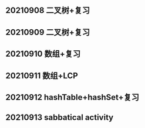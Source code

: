 ## 20210908 二叉树+复习 
## 20210909 二叉树+复习 
## 20210910 数组+复习
## 20210911 数组+LCP
## 20210912 hashTable+hashSet+复习
## 20210913 sabbatical activity

